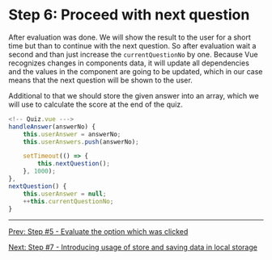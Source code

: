 # Step 6: Proceed with next question

After evaluation was done. We will show the result to the user for a short time but than to continue with the next question. So after evaluation wait a second and than just increase the `currentQuestionNo` by one. Because Vue recognizes changes in components data, it will update all dependencies and the values in the component are going to be updated, which in our case means that the next question will be shown to the user.

Additional to that we should store the given answer  into an array, which we will use to calculate the score at the end of the quiz.

```javascript
<!-- Quiz.vue --->
handleAnswer(answerNo) {
    this.userAnswer = answerNo;
    this.userAnswers.push(answerNo);

    setTimeout(() => {
        this.nextQuestion();
    }, 1000);
},
nextQuestion() {
    this.userAnswer = null;
    ++this.currentQuestionNo;
}
```

---

[Prev: Step #5 - Evaluate the option which was clicked](step5.md)

[Next: Step #7 - Introducing usage of store and saving data in local storage](step7.md)
